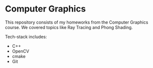 # Computer Graphics

This repository consists of my homeworks from the Computer Graphics course. We covered topics like Ray Tracing and Phong Shading.

Tech-stack includes:

* C++
* OpenCV
* cmake
* Git